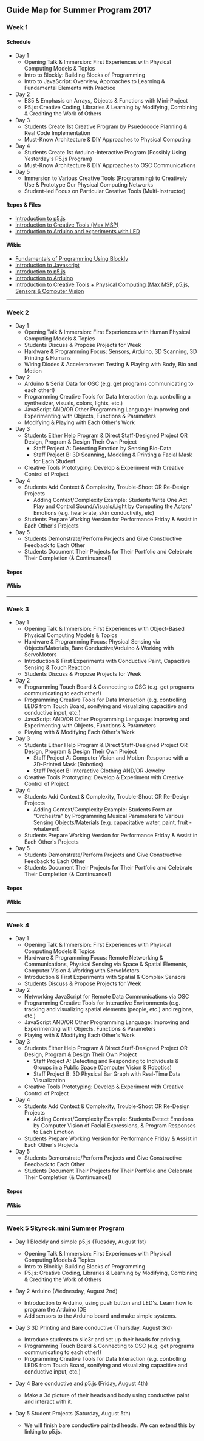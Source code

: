 ## Guide Map for Summer Program 2017

### Week 1
#### Schedule
* Day 1
   * Opening Talk & Immersion: First Experiences with Physical Computing Models & Topics
   * Intro to Blockly: Building Blocks of Programming
   * Intro to JavaScript: Overview, Approaches to Learning & Fundamental Elements with Practice
* Day 2
   * ES5 & Emphasis on Arrays, Objects & Functions with Mini-Project
   * P5.js: Creative Coding, Libraries & Learning by Modifying, Combining & Crediting the Work of Others
* Day 3
   * Students Create 1st Creative Program by Psuedocode Planning & Real Code Implementation
   * Must-Know Architecture & DIY Approaches to Physical Computing
* Day 4
   * Students Create 1st Arduino-Interactive Program (Possibly Using Yesterday's P5.js Program)
   * Must-Know Architecture & DIY Approaches to OSC Communications
* Day 5
   * Immersion to Various Creative Tools (Programming) to Creatively Use & Prototype Our Physical Computing Networks 
   * Student-led Focus on Particular Creative Tools (Multi-Instructor)

#### Repos & Files
* [Introduction to p5.js](https://github.com/skyrockprojects/p5js-intro/)
* [Introduction to Creative Tools (Max MSP)](https://github.com/skyrockprojects/intro-music-tech-programming/tree/master/01-intro-max-additive-synthesis)
* [Introduction to Arduino and experiments with LED](https://github.com/skyrockprojects/arduino-leds-exercises)

#### Wikis
* [Fundamentals of Programming Using Blockly](https://github.com/skyrockprojects/summer-program-2017/wiki/Fundamentals-of-Programming-Using-Blockly)
* [Introduction to Javascript](https://github.com/skyrockprojects/javascript-intro/wiki)
* [Introduction to p5.js](https://github.com/skyrockprojects/p5js-intro/wiki/Introduction-to-p5.js)    
* [Introduction to Arduino](https://github.com/skyrockprojects/summer-program-2017/wiki/Introduction-to-Arduino)
* [Introduction to Creative Tools + Physical Computing (Max MSP, p5.js, Sensors & Computer Vision ](https://github.com/skyrockprojects/summer-program-2017/wiki/Physical-Computing-Creative-Tools-(Max-MSP-&-p5.js-in-Combination-with-Sensors,-Arduino-&-Computer-Vision))

---

### Week 2
* Day 1
   * Opening Talk & Immersion: First Experiences with Human Physical Computing Models & Topics
   * Students Discuss & Propose Projects for Week
   * Hardware & Programming Focus: Sensors, Arduino, 3D Scanning, 3D Printing & Humans
   * Wiring Diodes & Accelerometer: Testing & Playing with Body, Bio and Motion
* Day 2
   * Arduino & Serial Data for OSC (e.g. get programs communicating to each other!)
   * Programming Creative Tools for Data Interaction (e.g. controlling a synthesizer, visuals, colors, lights, etc.)
   * JavaScript AND/OR Other Programming Language: Improving and Experimenting with Objects, Functions & Parameters
   * Modifying & Playing with Each Other's Work
* Day 3
   * Students Either Help Program & Direct Staff-Designed Project OR Design, Program & Design Their Own Project
      * Staff Project A: Detecting Emotion by Sensing Bio-Data
      * Staff Project B: 3D Scanning, Modeling & Printing a Facial Mask for Each Student
   * Creative Tools Prototyping: Develop & Experiment with Creative Control of Project
* Day 4
   * Students Add Context & Complexity, Trouble-Shoot OR Re-Design Projects
      * Adding Context/Complexity Example: Students Write One Act Play and Control Sound/Visuals/Light by Computing the Actors' Emotions (e.g. heart-rate, skin conductivity, etc)
   * Students Prepare Working Version for Performance Friday & Assist in Each Other's Projects
* Day 5
   * Students Demonstrate/Perform Projects and Give Constructive Feedback to Each Other 
   * Students Document Their Projects for Their Portfolio and Celebrate Their Completion (& Continuance!)

#### Repos

#### Wikis


---

### Week 3
* Day 1
   * Opening Talk & Immersion: First Experiences with Object-Based Physical Computing Models & Topics
   * Hardware & Programming Focus: Physical Sensing via Objects/Materials, Bare Conductive/Arduino & Working with ServoMotors
   * Introduction & First Experiments with Conductive Paint, Capacitive Sensing & Touch Reaction
   * Students Discuss & Propose Projects for Week
* Day 2
   * Programming Touch Board & Connecting to OSC (e.g. get programs communicating to each other!)
   * Programming Creative Tools for Data Interaction (e.g. controlling LEDS from Touch Board, sonifying and visualizing capacitive and conductive input, etc.)
   * JavaScript AND/OR Other Programming Language: Improving and Experimenting with Objects, Functions & Parameters
   * Playing with & Modifying Each Other's Work
* Day 3
   * Students Either Help Program & Direct Staff-Designed Project OR Design, Program & Design Their Own Project
      * Staff Project A: Computer Vision and Motion-Response with a 3D-Printed Mask (Robotics)
      * Staff Project B: Interactive Clothing AND/OR Jewelry
   * Creative Tools Prototyping: Develop & Experiment with Creative Control of Project
* Day 4
   * Students Add Context & Complexity, Trouble-Shoot OR Re-Design Projects
      * Adding Context/Complexity Example: Students Form an "Orchestra" by Programming Musical Parameters to Various Sensing Objects/Materials (e.g. capacitative water, paint, fruit - whatever!)
   * Students Prepare Working Version for Performance Friday & Assist in Each Other's Projects
* Day 5
   * Students Demonstrate/Perform Projects and Give Constructive Feedback to Each Other 
   * Students Document Their Projects for Their Portfolio and Celebrate Their Completion (& Continuance!)

#### Repos

#### Wikis


---

### Week 4
* Day 1
   * Opening Talk & Immersion: First Experiences with Physical Computing Models & Topics
   * Hardware & Programming Focus: Remote Networking & Communications, Physical Sensing via Space & Spatial Elements, Computer Vision & Working with ServoMotors
   * Introduction & First Experiments with Spatial & Complex Sensors
   * Students Discuss & Propose Projects for Week
* Day 2
   * Networking JavaScript for Remote Data Communications via OSC
   * Programming Creative Tools for Interactive Environments (e.g. tracking and visualizing spatial elements (people, etc.) and regions, etc.)
   * JavaScript AND/OR Other Programming Language: Improving and Experimenting with Objects, Functions & Parameters
   * Playing with & Modifying Each Other's Work
* Day 3
   * Students Either Help Program & Direct Staff-Designed Project OR Design, Program & Design Their Own Project
      * Staff Project A: Detecting and Responding to Individuals & Groups in a Public Space (Computer Vision & Robotics)
      * Staff Project B: 3D Physical Bar Graph with Real-Time Data Visualization
   * Creative Tools Prototyping: Develop & Experiment with Creative Control of Project
* Day 4
   * Students Add Context & Complexity, Trouble-Shoot OR Re-Design Projects
      * Adding Context/Complexity Example: Students Detect Emotions by Computer Vision of Facial Expressions, & Program Responses to Each Emotion
   * Students Prepare Working Version for Performance Friday & Assist in Each Other's Projects
* Day 5
   * Students Demonstrate/Perform Projects and Give Constructive Feedback to Each Other
   * Students Document Their Projects for Their Portfolio and Celebrate Their Completion (& Continuance!)

#### Repos

#### Wikis

---

### Week 5 Skyrock.mini Summer Program
* Day 1 Blockly and simple p5.js (Tuesday, August 1st)
   * Opening Talk & Immersion: First Experiences with Physical Computing Models & Topics
   * Intro to Blockly: Building Blocks of Programming
   * P5.js: Creative Coding, Libraries & Learning by Modifying, Combining & Crediting the Work of Others
* Day 2 Arduino (Wednesday, August 2nd)
   * Introduction to Arduino, using push button and LED's.  Learn how to program the Arduino IDE
   * Add sensors to the Arduino board and make simple systems.
* Day 3 3D Printing and Bare conductive (Thursday, August 3rd)
   * Introduce students to slic3r and set up their heads for printing.
   * Programming Touch Board & Connecting to OSC (e.g. get programs communicating to each other!)
   * Programming Creative Tools for Data Interaction (e.g. controlling LEDS from Touch Board, sonifying and visualizing capacitive and        conductive input, etc.)
* Day 4 Bare conductive and p5.js (Friday, August 4th)
   * Make a 3d picture of their heads and body using conductive paint and interact with it.
   
* Day 5 Student Projects (Saturday, August 5th)
   * We will finish bare conductive painted heads.  We can extend this by linking to p5.js. 
   

